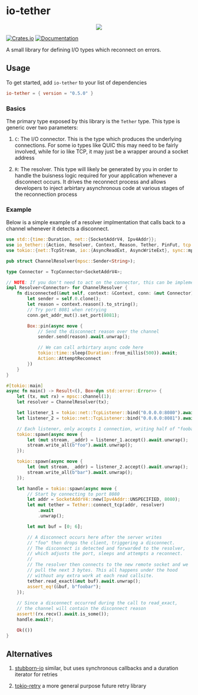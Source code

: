 # io-tether

<p align="center">
  <img src="https://cdn.akamai.steamstatic.com/apps/dota2/images/dota_react/abilities/wisp_tether.png" />
</p>

[![Crates.io](https://img.shields.io/crates/v/io-tether.svg)](https://crates.io/crates/io-tether)
[![Documentation](https://docs.rs/io-tether/badge.svg)](https://docs.rs/io-tether/)

A small library for defining I/O types which reconnect on errors. 

## Usage

To get started, add `io-tether` to your list of dependencies

```toml
io-tether = { version = "0.5.0" }
```

### Basics

The primary type exposed by this library is the `Tether` type. This
type is generic over two parameters:

1. `C`: The I/O connector. This is the type which produces the
   underlying connections. For some io types like QUIC this may 
   need to be fairly involved, while for io like TCP, it may just
   be a wrapper around a socket address

1. `R`: The resolver. This type will likely be generated by you in
   order to handle the buisness logic required for your application
   whenever a disconnect occurs. It drives the reconnect process and
   allows developers to inject arbirtary asynchronous code at various
   stages of the reconnection process

### Example

Below is a simple example of a resolver implmentation that calls back
to a channel whenever it detects a disconnect.

```rust
use std::{time::Duration, net::{SocketAddrV4, Ipv4Addr}};
use io_tether::{Action, Resolver, Context, Reason, Tether, PinFut, tcp::TcpConnector};
use tokio::{net::TcpStream, io::{AsyncReadExt, AsyncWriteExt}, sync::mpsc};

pub struct ChannelResolver(mpsc::Sender<String>);

type Connector = TcpConnector<SocketAddrV4>;

// NOTE: If you don't need to act on the connector, this can be implemented for generic `C`
impl Resolver<Connector> for ChannelResolver {
    fn disconnected(&mut self, context: &Context, conn: &mut Connector) -> PinFut<Action> {
        let sender = self.0.clone();
        let reason = context.reason().to_string();
        // Try port 8081 when retrying
        conn.get_addr_mut().set_port(8081);

        Box::pin(async move {
            // Send the disconnect reason over the channel
            sender.send(reason).await.unwrap();

            // We can call arbirtary async code here
            tokio::time::sleep(Duration::from_millis(500)).await;
            Action::AttemptReconnect
        })
    }
}

#[tokio::main]
async fn main() -> Result<(), Box<dyn std::error::Error>> {
    let (tx, mut rx) = mpsc::channel(1);
    let resolver = ChannelResolver(tx);

    let listener_1 = tokio::net::TcpListener::bind("0.0.0.0:8080").await?;
    let listener_2 = tokio::net::TcpListener::bind("0.0.0.0:8081").await?;

    // Each listener, only accepts 1 connection, writing half of "foobar"
    tokio::spawn(async move {
        let (mut stream, _addr) = listener_1.accept().await.unwrap();
        stream.write_all(b"foo").await.unwrap();
    });

    tokio::spawn(async move {
        let (mut stream, _addr) = listener_2.accept().await.unwrap();
        stream.write_all(b"bar").await.unwrap();
    });

    let handle = tokio::spawn(async move {
        // Start by connecting to port 8080
        let addr = SocketAddrV4::new(Ipv4Addr::UNSPECIFIED, 8080);
        let mut tether = Tether::connect_tcp(addr, resolver)
            .await
            .unwrap();

        let mut buf = [0; 6];

        // A disconnect occurs here after the server writes
        // "foo" then drops the client, triggering a disconnect. 
        // The disconnect is detected and forwarded to the resolver, 
        // which adjusts the port, sleeps and attempts a reconnect. 
        // 
        // The resolver then connects to the new remote socket and we 
        // pull the next 3 bytes. This all happens under the hood 
        // without any extra work at each read callsite.
        tether.read_exact(&mut buf).await.unwrap();
        assert_eq!(&buf, b"foobar");
    });
    
    // Since a disconnect occurred during the call to read_exact,
    // the channel will contain the disconnect reason
    assert!(rx.recv().await.is_some());
    handle.await?;

    Ok(())
}
```

## Alternatives

1. [stubborn-io](https://crates.io/crates/stubborn-io) similar, but
   uses synchronous callbacks and a duration iterator for retries

2. [tokio-retry](https://crates.io/crates/tokio-retry) a more general
   purpose future retry library
